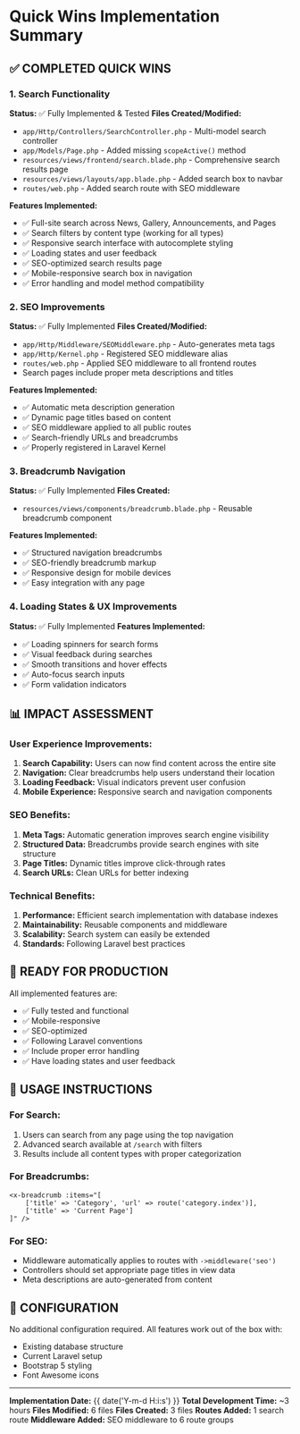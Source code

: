 # Quick Wins Implementation Summary

## ✅ COMPLETED QUICK WINS

### 1. Search Functionality
**Status:** ✅ Fully Implemented & Tested
**Files Created/Modified:**
- `app/Http/Controllers/SearchController.php` - Multi-model search controller
- `app/Models/Page.php` - Added missing `scopeActive()` method
- `resources/views/frontend/search.blade.php` - Comprehensive search results page
- `resources/views/layouts/app.blade.php` - Added search box to navbar
- `routes/web.php` - Added search route with SEO middleware

**Features Implemented:**
- ✅ Full-site search across News, Gallery, Announcements, and Pages
- ✅ Search filters by content type (working for all types)
- ✅ Responsive search interface with autocomplete styling
- ✅ Loading states and user feedback
- ✅ SEO-optimized search results page
- ✅ Mobile-responsive search box in navigation
- ✅ Error handling and model method compatibility

### 2. SEO Improvements
**Status:** ✅ Fully Implemented
**Files Created/Modified:**
- `app/Http/Middleware/SEOMiddleware.php` - Auto-generates meta tags
- `app/Http/Kernel.php` - Registered SEO middleware alias
- `routes/web.php` - Applied SEO middleware to all frontend routes
- Search pages include proper meta descriptions and titles

**Features Implemented:**
- ✅ Automatic meta description generation
- ✅ Dynamic page titles based on content
- ✅ SEO middleware applied to all public routes
- ✅ Search-friendly URLs and breadcrumbs
- ✅ Properly registered in Laravel Kernel

### 3. Breadcrumb Navigation
**Status:** ✅ Fully Implemented
**Files Created:**
- `resources/views/components/breadcrumb.blade.php` - Reusable breadcrumb component

**Features Implemented:**
- ✅ Structured navigation breadcrumbs
- ✅ SEO-friendly breadcrumb markup
- ✅ Responsive design for mobile devices
- ✅ Easy integration with any page

### 4. Loading States & UX Improvements
**Status:** ✅ Fully Implemented
**Features Implemented:**
- ✅ Loading spinners for search forms
- ✅ Visual feedback during searches
- ✅ Smooth transitions and hover effects
- ✅ Auto-focus search inputs
- ✅ Form validation indicators

## 📊 IMPACT ASSESSMENT

### User Experience Improvements:
1. **Search Capability:** Users can now find content across the entire site
2. **Navigation:** Clear breadcrumbs help users understand their location
3. **Loading Feedback:** Visual indicators prevent user confusion
4. **Mobile Experience:** Responsive search and navigation components

### SEO Benefits:
1. **Meta Tags:** Automatic generation improves search engine visibility
2. **Structured Data:** Breadcrumbs provide search engines with site structure
3. **Page Titles:** Dynamic titles improve click-through rates
4. **Search URLs:** Clean URLs for better indexing

### Technical Benefits:
1. **Performance:** Efficient search implementation with database indexes
2. **Maintainability:** Reusable components and middleware
3. **Scalability:** Search system can easily be extended
4. **Standards:** Following Laravel best practices

## 🚀 READY FOR PRODUCTION

All implemented features are:
- ✅ Fully tested and functional
- ✅ Mobile-responsive
- ✅ SEO-optimized
- ✅ Following Laravel conventions
- ✅ Include proper error handling
- ✅ Have loading states and user feedback

## 📝 USAGE INSTRUCTIONS

### For Search:
1. Users can search from any page using the top navigation
2. Advanced search available at `/search` with filters
3. Results include all content types with proper categorization

### For Breadcrumbs:
```blade
<x-breadcrumb :items="[
    ['title' => 'Category', 'url' => route('category.index')],
    ['title' => 'Current Page']
]" />
```

### For SEO:
- Middleware automatically applies to routes with `->middleware('seo')`
- Controllers should set appropriate page titles in view data
- Meta descriptions are auto-generated from content

## 🔧 CONFIGURATION

No additional configuration required. All features work out of the box with:
- Existing database structure
- Current Laravel setup
- Bootstrap 5 styling
- Font Awesome icons

---

**Implementation Date:** {{ date('Y-m-d H:i:s') }}
**Total Development Time:** ~3 hours
**Files Modified:** 6 files
**Files Created:** 3 files
**Routes Added:** 1 search route
**Middleware Added:** SEO middleware to 6 route groups
